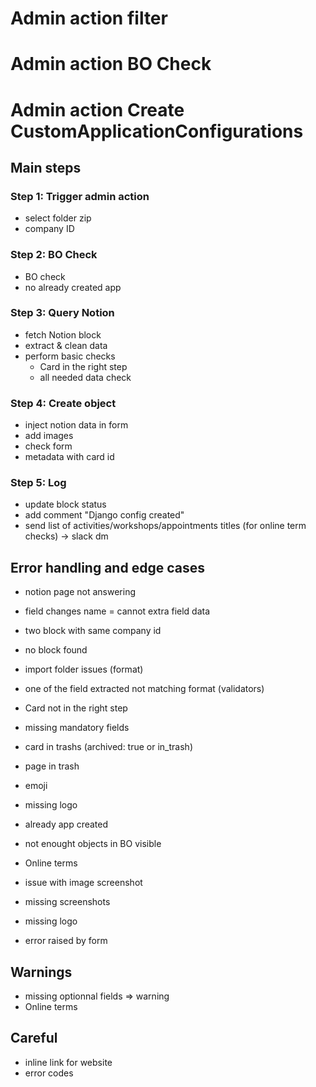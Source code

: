 


# Admin action filter

# Admin action BO Check

# Admin action Create CustomApplicationConfigurations

## Main steps

### Step 1: Trigger admin action

- select folder zip
- company ID

### Step 2: BO Check

- BO check
- no already created app

### Step 3: Query Notion

- fetch Notion block
- extract & clean data
- perform basic checks
    - Card in the right step
    - all needed data check

### Step 4: Create object

- inject notion data in form
- add images
- check form
- metadata with card id

### Step 5: Log

- update block status
- add comment "Django config created"
- send list of activities/workshops/appointments titles (for online term checks) -> slack dm


## Error handling and edge cases

- notion page not answering
- field changes name = cannot extra field data
- two block with same company id
- no block found
- import folder issues (format)
- one of the field extracted not matching format (validators)

- Card not in the right step
- missing mandatory fields
- card in trashs (archived: true or in_trash)
- page in trash
- emoji

- missing logo
- already app created
- not enought objects in BO visible
- Online terms

- issue with image screenshot
- missing screenshots
- missing logo

- error raised by form

## Warnings

- missing optionnal fields => warning
- Online terms

## Careful

- inline link for website
- error codes
